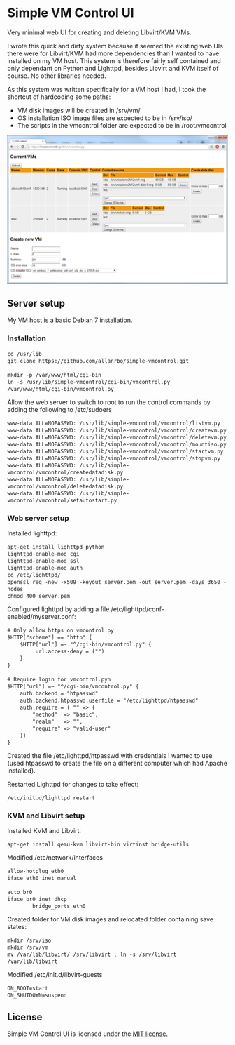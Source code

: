Simple VM Control UI
====================

Very minimal web UI for creating and deleting Libvirt/KVM VMs.

I wrote this quick and dirty system because it seemed the existing web UIs there were for Libvirt/KVM had more dependencies than I wanted to have installed on my VM host. This system is therefore fairly self contained and only dependant on Python and Lighttpd, besides Libvirt and KVM itself of course. No other libraries needed.

As this system was written specifically for a VM host I had, I took the shortcut of hardcoding some paths:
 * VM disk images will be created in /srv/vm/
 * OS installation ISO image files are expected to be in /srv/iso/
 * The scripts in the vmcontrol folder are expected to be in /root/vmcontrol

![Screenshot](https://github.com/allanrbo/simple-vmcontrol/blob/master/docs/screenshot1.png?raw=true)

Server setup
------------
My VM host is a basic Debian 7 installation.

### Installation
    cd /usr/lib
    git clone https://github.com/allanrbo/simple-vmcontrol.git

    mkdir -p /var/www/html/cgi-bin
    ln -s /usr/lib/simple-vmcontrol/cgi-bin/vmcontrol.py /var/www/html/cgi-bin/vmcontrol.py

Allow the web server to switch to root to run the control commands by adding the following to /etc/sudoers

    www-data ALL=NOPASSWD: /usr/lib/simple-vmcontrol/vmcontrol/listvm.py
    www-data ALL=NOPASSWD: /usr/lib/simple-vmcontrol/vmcontrol/createvm.py
    www-data ALL=NOPASSWD: /usr/lib/simple-vmcontrol/vmcontrol/deletevm.py
    www-data ALL=NOPASSWD: /usr/lib/simple-vmcontrol/vmcontrol/mountiso.py
    www-data ALL=NOPASSWD: /usr/lib/simple-vmcontrol/vmcontrol/startvm.py
    www-data ALL=NOPASSWD: /usr/lib/simple-vmcontrol/vmcontrol/stopvm.py
    www-data ALL=NOPASSWD: /usr/lib/simple-vmcontrol/vmcontrol/createdatadisk.py
    www-data ALL=NOPASSWD: /usr/lib/simple-vmcontrol/vmcontrol/deletedatadisk.py
    www-data ALL=NOPASSWD: /usr/lib/simple-vmcontrol/vmcontrol/setautostart.py

### Web server setup

Installed lighttpd:

    apt-get install lighttpd python
    lighttpd-enable-mod cgi
    lighttpd-enable-mod ssl
    lighttpd-enable-mod auth
    cd /etc/lighttpd/
    openssl req -new -x509 -keyout server.pem -out server.pem -days 3650 -nodes
    chmod 400 server.pem

Configured lighttpd by adding a file /etc/lighttpd/conf-enabled/myserver.conf:

    # Only allow https on vmcontrol.py
    $HTTP["scheme"] == "http" {
        $HTTP["url"] =~ "^/cgi-bin/vmcontrol.py" {
             url.access-deny = ("")
        }
    }

    # Require login for vmcontrol.pyn
    $HTTP["url"] =~ "^/cgi-bin/vmcontrol.py" {
        auth.backend = "htpasswd"
        auth.backend.htpasswd.userfile = "/etc/lighttpd/htpasswd"
        auth.require = ( "" => (
            "method"  => "basic",
            "realm"   => "",
            "require" => "valid-user"
        ))
    }

Created the file /etc/lighttpd/htpasswd with credentials I wanted to use (used htpasswd to create the file on a different computer which had Apache installed).

Restarted Lighttpd for changes to take effect:

    /etc/init.d/lighttpd restart

### KVM and Libvirt setup

Installed KVM and Libvirt:

    apt-get install qemu-kvm libvirt-bin virtinst bridge-utils

Modified /etc/network/interfaces

    allow-hotplug eth0
    iface eth0 inet manual

    auto br0
    iface br0 inet dhcp
            bridge_ports eth0

Created folder for VM disk images and relocated folder containing save states:

    mkdir /srv/iso
    mkdir /srv/vm
    mv /var/lib/libvirt/ /srv/libvirt ; ln -s /srv/libvirt /var/lib/libvirt

Modified /etc/init.d/libvirt-guests

    ON_BOOT=start
    ON_SHUTDOWN=suspend


License
-------

Simple VM Control UI is licensed under the [MIT license.](https://github.com/allanrbo/simple-vmcontrol/blob/master/LICENSE.txt)

